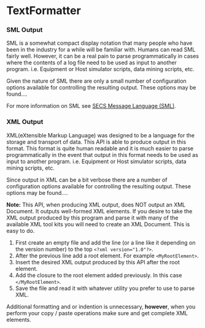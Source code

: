 # TextFormatter


### SML Output

SML is a somewhat compact display notation that many people who have been
in the industry for a while will be familiar with.  Humans can read SML
fairly well.  However, it can be a real pain to parse programmatically in
cases where the contents of a log file need to be used as input to another
program. i.e. Equipment or Host simulator scripts, data mining scripts, etc.

Given the nature of SML there are only a small number of configuration options
available for controlling the resulting output.  These options may be found....

For more information on SML see
[SECS Message Language (SML)](https://www.peergroup.com/resources/secs-message-language/).

### XML Output

XML(eXtensible Markup Language) was designed to be a language for the
storage and transport of data.  This API is able to produce output in
this format.  This format is quite human readable and it is much easier
to parse programmatically in the event that output in this format needs
to be used as input to another program. i.e. Equipment or Host simulator
scripts, data mining scripts, etc.

Since output in XML can be a bit verbose there are a number of configuration
options available for controlling the resulting output.  These options
may be found....

**Note:**  This API, when producing XML output, does NOT output an XML
Document.  It outputs well-formed XML elements.  If you desire to take
the XML output produced by this program and parse it with many of the
available XML tool kits you will need to create an XML Document.  This
is easy to do.

1. First create an empty file and add the line (or a line like it
depending on the version number) to the top `<?xml version="1.0"?>`.
2. After the previous line add a root element.  For example
`<MyRootElement>`.
3. Insert the desired XML output produced by this API after the root element.
4. Add the closure to the root element added previously. In this case `</MyRootElement>`.
5. Save the file and read it with whatever utility you prefer to use
to parse XML.

Additional formatting and or indention is unnecessary, **however**, when you
perform your copy / paste operations make sure and get complete XML elements.

